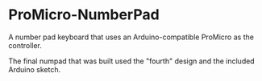 # ProMicro-NumberPad
A number pad keyboard that uses an Arduino-compatible ProMicro as the controller.

The final numpad that was built used the "fourth" design and the included Arduino sketch.
